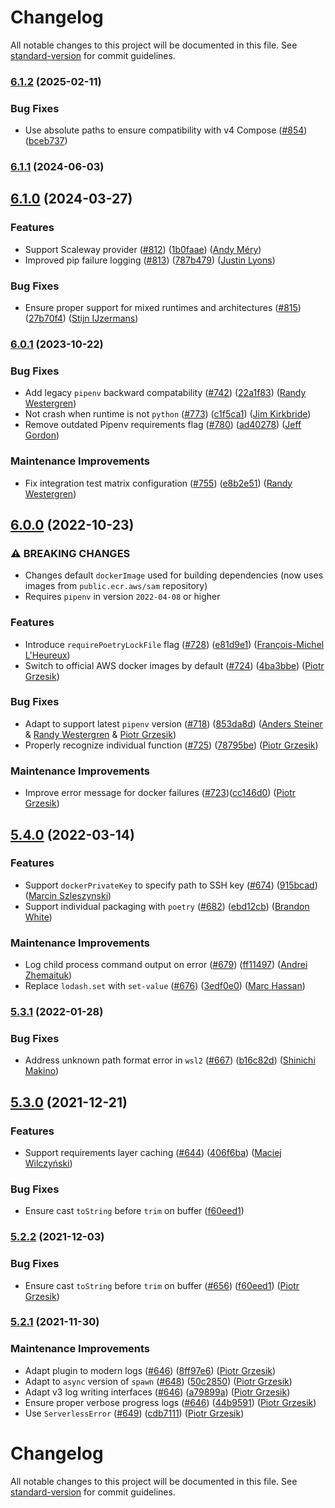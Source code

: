 # Changelog

All notable changes to this project will be documented in this file. See [standard-version](https://github.com/conventional-changelog/standard-version) for commit guidelines.

### [6.1.2](https://github.com/UnitedIncome/serverless-python-requirements/compare/v6.1.1...v6.1.2) (2025-02-11)

### Bug Fixes

- Use absolute paths to ensure compatibility with v4 Compose ([#854](https://github.com/UnitedIncome/serverless-python-requirements/issues/854)) ([bceb737](https://github.com/UnitedIncome/serverless-python-requirements/commit/bceb7371dd64d59829377fe6fd16e17f631d0251))

### [6.1.1](https://github.com/UnitedIncome/serverless-python-requirements/compare/v6.1.0...v6.1.1) (2024-06-03)

## [6.1.0](https://github.com/UnitedIncome/serverless-python-requirements/compare/v6.0.1...v6.1.0) (2024-03-27)

### Features

- Support Scaleway provider ([#812](https://github.com/UnitedIncome/serverless-python-requirements/issues/812)) ([1b0faae](https://github.com/UnitedIncome/serverless-python-requirements/commit/1b0faaeb6aadd2bc4b1b53526e35298a98d00aca)) ([Andy Méry](https://github.com/cyclimse))
- Improved pip failure logging ([#813](https://github.com/UnitedIncome/serverless-python-requirements/issues/813)) ([787b479](https://github.com/UnitedIncome/serverless-python-requirements/commit/787b4791306e9a3ded5f0177c304cfbce081c119)) ([Justin Lyons](https://github.com/babyhuey))

### Bug Fixes

- Ensure proper support for mixed runtimes and architectures ([#815](https://github.com/UnitedIncome/serverless-python-requirements/issues/815)) ([27b70f4](https://github.com/UnitedIncome/serverless-python-requirements/commit/27b70f4d6a7e43fd0e9711bbb56752fee2762901)) ([Stijn IJzermans](https://github.com/stijzermans))

### [6.0.1](https://github.com/UnitedIncome/serverless-python-requirements/compare/v6.0.0...v6.0.1) (2023-10-22)

### Bug Fixes

- Add legacy `pipenv` backward compatability ([#742](https://github.com/UnitedIncome/serverless-python-requirements/issues/742)) ([22a1f83](https://github.com/UnitedIncome/serverless-python-requirements/commit/22a1f832ac8051f0963328743f9e768f8e66649e)) ([Randy Westergren](https://github.com/rwestergren))
- Not crash when runtime is not `python` ([#773](https://github.com/UnitedIncome/serverless-python-requirements/issues/773)) ([c1f5ca1](https://github.com/UnitedIncome/serverless-python-requirements/commit/c1f5ca114de815ca19ad213a79e250b5b81f29b3)) ([Jim Kirkbride](https://github.com/jameskbride))
- Remove outdated Pipenv requirements flag ([#780](https://github.com/UnitedIncome/serverless-python-requirements/issues/780)) ([ad40278](https://github.com/UnitedIncome/serverless-python-requirements/commit/ad40278629c63f4d0971637214b4d9bc20dbd288)) ([Jeff Gordon](https://github.com/jfgordon2))

### Maintenance Improvements

- Fix integration test matrix configuration ([#755](https://github.com/UnitedIncome/serverless-python-requirements/issues/755)) ([e8b2e51](https://github.com/UnitedIncome/serverless-python-requirements/commit/e8b2e51c265792046bacc3946f22f7bd842c60e6)) ([Randy Westergren](https://github.com/rwestergren))

## [6.0.0](https://github.com/UnitedIncome/serverless-python-requirements/compare/v5.4.0...v6.0.0) (2022-10-23)

### ⚠ BREAKING CHANGES

- Changes default `dockerImage` used for building dependencies (now uses images from `public.ecr.aws/sam` repository)
- Requires `pipenv` in version `2022-04-08` or higher

### Features

- Introduce `requirePoetryLockFile` flag ([#728](https://github.com/serverless/serverless-python-requirements/pull/728)) ([e81d9e1](https://github.com/UnitedIncome/serverless-python-requirements/commit/e81d9e1824c135f110b4deccae2c26b0cbb26778)) ([François-Michel L'Heureux](https://github.com/FinchPowers))
- Switch to official AWS docker images by default ([#724](https://github.com/UnitedIncome/serverless-python-requirements/issues/724)) ([4ba3bbe](https://github.com/UnitedIncome/serverless-python-requirements/commit/4ba3bbeb9296b4844feb476de695f33ee2a30056)) ([Piotr Grzesik](https://github.com/pgrzesik))

### Bug Fixes

- Adapt to support latest `pipenv` version ([#718](https://github.com/UnitedIncome/serverless-python-requirements/issues/718)) ([853da8d](https://github.com/UnitedIncome/serverless-python-requirements/commit/853da8d39921dc83a23d59fd825b2180814f87ff)) ([Anders Steiner](https://github.com/andidev) & [Randy Westergren](https://github.com/rwestergren) & [Piotr Grzesik](https://github.com/pgrzesik))
- Properly recognize individual function ([#725](https://github.com/UnitedIncome/serverless-python-requirements/issues/725)) ([78795be](https://github.com/UnitedIncome/serverless-python-requirements/commit/78795be24eb08dc78acd7566778b3960c28b263c)) ([Piotr Grzesik](https://github.com/pgrzesik))

### Maintenance Improvements

- Improve error message for docker failures ([#723](https://github.com/serverless/serverless-python-requirements/pull/723))([cc146d0](https://github.com/UnitedIncome/serverless-python-requirements/commit/cc146d088d362187641dd5ae3e9d0129a14c60e2)) ([Piotr Grzesik](https://github.com/pgrzesik))

## [5.4.0](https://github.com/UnitedIncome/serverless-python-requirements/compare/v5.3.1...v5.4.0) (2022-03-14)

### Features

- Support `dockerPrivateKey` to specify path to SSH key ([#674](https://github.com/UnitedIncome/serverless-python-requirements/issues/674)) ([915bcad](https://github.com/UnitedIncome/serverless-python-requirements/commit/915bcadad2f8a3be5434d6e42771bc835271baf8)) ([Marcin Szleszynski](https://github.com/martinezpl))
- Support individual packaging with `poetry` ([#682](https://github.com/UnitedIncome/serverless-python-requirements/issues/682)) ([ebd12cb](https://github.com/UnitedIncome/serverless-python-requirements/commit/ebd12cb14ea352fb08c0957f213bda7dcce800df)) ([Brandon White](https://github.com/BrandonLWhite))

### Maintenance Improvements

- Log child process command output on error ([#679](https://github.com/UnitedIncome/serverless-python-requirements/issues/679)) ([ff11497](https://github.com/UnitedIncome/serverless-python-requirements/commit/ff11497cbcf42fe7f7d73fb2e8e2642c542dd8d7)) ([Andrei Zhemaituk](https://github.com/zhemaituk))
- Replace `lodash.set` with `set-value` ([#676](https://github.com/UnitedIncome/serverless-python-requirements/issues/676)) ([3edf0e0](https://github.com/UnitedIncome/serverless-python-requirements/commit/3edf0e0cabeeb11ffadd9dcac6f198f22aee4a16)) ([Marc Hassan](https://github.com/mhassan1))

### [5.3.1](https://github.com/UnitedIncome/serverless-python-requirements/compare/v5.3.0...v5.3.1) (2022-01-28)

### Bug Fixes

- Address unknown path format error in `wsl2` ([#667](https://github.com/UnitedIncome/serverless-python-requirements/issues/667)) ([b16c82d](https://github.com/UnitedIncome/serverless-python-requirements/commit/b16c82dbdd31ca7f61093bb6b8ed50be31908a24)) ([Shinichi Makino](https://github.com/snicmakino))

## [5.3.0](https://github.com/UnitedIncome/serverless-python-requirements/compare/v5.2.1...v5.3.0) (2021-12-21)

### Features

- Support requirements layer caching ([#644](https://github.com/UnitedIncome/serverless-python-requirements/issues/644)) ([406f6ba](https://github.com/UnitedIncome/serverless-python-requirements/commit/406f6bac1ca934a34387048b5c00242aff3f581b)) ([Maciej Wilczyński](https://github.com/mLupine))

### Bug Fixes

- Ensure cast `toString` before `trim` on buffer ([f60eed1](https://github.com/UnitedIncome/serverless-python-requirements/commit/f60eed1225f091c090f9c253771a12b33fafcab0))

### [5.2.2](https://github.com/UnitedIncome/serverless-python-requirements/compare/v5.2.1...v5.2.2) (2021-12-03)

### Bug Fixes

- Ensure cast `toString` before `trim` on buffer ([#656](https://github.com/serverless/serverless-python-requirements/pull/656)) ([f60eed1](https://github.com/UnitedIncome/serverless-python-requirements/commit/f60eed1225f091c090f9c253771a12b33fafcab0)) ([Piotr Grzesik](https://github.com/pgrzesik))

### [5.2.1](https://github.com/UnitedIncome/serverless-python-requirements/compare/v5.2.0...v5.2.1) (2021-11-30)

### Maintenance Improvements

- Adapt plugin to modern logs ([#646](https://github.com/serverless/serverless-python-requirements/pull/646)) ([8ff97e6](https://github.com/UnitedIncome/serverless-python-requirements/commit/8ff97e6b7c279334e417dbdb65e64d0de2656986)) ([Piotr Grzesik](https://github.com/pgrzesik))
- Adapt to `async` version of `spawn` ([#648](https://github.com/serverless/serverless-python-requirements/pull/648)) ([50c2850](https://github.com/UnitedIncome/serverless-python-requirements/commit/50c2850874ded795fd50ae377f1db817a0212e7d)) ([Piotr Grzesik](https://github.com/pgrzesik))
- Adapt v3 log writing interfaces ([#646](https://github.com/serverless/serverless-python-requirements/pull/646)) ([a79899a](https://github.com/UnitedIncome/serverless-python-requirements/commit/a79899ae5f6f66aa0c65e7fda8e0186d38ff446e)) ([Piotr Grzesik](https://github.com/pgrzesik))
- Ensure proper verbose progress logs ([#646](https://github.com/serverless/serverless-python-requirements/pull/646)) ([44b9591](https://github.com/UnitedIncome/serverless-python-requirements/commit/44b9591f01157a1811e3ca8b43e21265a155a976)) ([Piotr Grzesik](https://github.com/pgrzesik))
- Use `ServerlessError` ([#649](https://github.com/serverless/serverless-python-requirements/pull/649)) ([cdb7111](https://github.com/UnitedIncome/serverless-python-requirements/commit/cdb71110bc9c69b5087b6e18fb353d65962afe4a)) ([Piotr Grzesik](https://github.com/pgrzesik))

# Changelog

All notable changes to this project will be documented in this file. See [standard-version](https://github.com/conventional-changelog/standard-version) for commit guidelines.
